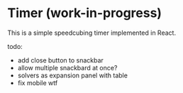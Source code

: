 Timer (work-in-progress)
========================

This is a simple speedcubing timer implemented in React.


todo:
- add close button to snackbar
- allow multiple snackbard at once?
- solvers as expansion panel with table
- fix mobile wtf
